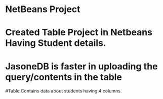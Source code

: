 # NetBeans Project
# Created Table Project in Netbeans Having Student details.
# JasoneDB is faster in uploading the query/contents in the table
#Table Contains data about students having 4 columns.
